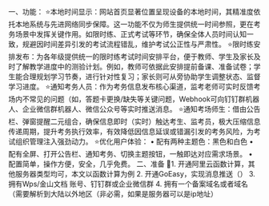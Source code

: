 一、功能：
⭐本地时间显示：网站首页显著位置呈现设备的本地时间，其精准度依托本地系统与先进网络同步保障。这一功能不仅为师生提供统一时间参照，更在考务场景中发挥关键作用。如限时练、正式考试等环节，确保全体人员时间认知一致，规避因时间差异引发的考试流程错乱，维护考试公正性与严肃性。
⭐限时练安排发布：为各年级提供统一的限时练考试时间安排平台，便于教师、学生及家长及时了解教学进度中的测验计划。例如，教师可依据此安排提前备课、准备试卷；学生能合理规划学习节奏，进行针对性复习；家长则可从旁协助学生调整状态、监督学习进度。
⭐通知考务人员：作为考务信息发布核心渠道，监考老师可实时反馈考场内不常见的问题（如，答题卡更换/缺失等关键问题，Webhook可向钉钉群机器人、企业微信群机器人、微信公众号等实时推送消息。
⭐通知考场师生：借由公告栏、弹窗提醒二元组合，确保信息即时（实时）触达考生、监考员，极大压缩信息传递周期，提升考务执行效率，有效降低因信息延误或错漏引发的考务风险，为考试组织管理注入强劲动力。
⭐优化用户体验：
• 配有两种主题色：黑色和白色
• 配有全屏、打开公告栏、通知考务、切换主题按钮，一触即达对应需求场景。
• 配置简单，操作方便，安全，几乎免费。
二、准备
📆1. 开通阿里云函数计算，其他服务器类型均可，本文以函数计算为例
2. 开通GoEasy，实现消息推送（）
3. 拥有Wps/金山文档 账号、钉钉群或企业微信群
4. 拥有一个备案域名或者域名（需要解析到大陆以外地区（非必需，如果是服务器可以是ip地址）
